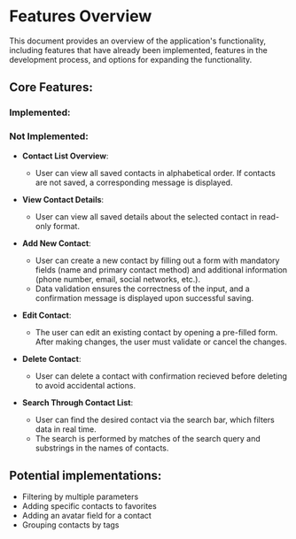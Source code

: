 # Features Overview

This document provides an overview of the application's functionality, including features that have already been implemented, features in the development process, and options for expanding the functionality.

## Core Features:

### Implemented:

### Not Implemented:

- **Contact List Overview**:
    - User can view all saved contacts in alphabetical order. If contacts are not saved, a corresponding message is displayed.

- **View Contact Details**:
    - User can view all saved details about the selected contact in read-only format.

- **Add New Contact**:
    - User can create a new contact by filling out a form with mandatory fields (name and primary contact method) and additional information (phone number, email, social networks, etc.). 
    - Data validation ensures the correctness of the input, and a confirmation message is displayed upon successful saving.

- **Edit Contact**:
    - The user can edit an existing contact by opening a pre-filled form. After making changes, the user must validate or cancel the changes.

- **Delete Contact**:
    - User can delete a contact with confirmation recieved before deleting to avoid accidental actions.

- **Search Through Contact List**:
    - User can find the desired contact via the search bar, which filters data in real time. 
    - The search is performed by matches of the search query and substrings in the names of contacts.


## Potential implementations:
- Filtering by multiple parameters
- Adding specific contacts to favorites
- Adding an avatar field for a contact
- Grouping contacts by tags
